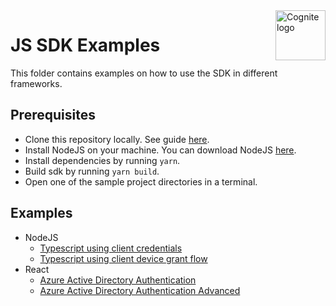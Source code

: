 <a href="https://cognite.com/">
    <img src="../cognite_logo.png" alt="Cognite logo" title="Cognite" align="right" height="80" />
</a>

# JS SDK Examples

This folder contains examples on how to use the SDK in different frameworks.

## Prerequisites

- Clone this repository locally. See guide [here](https://www.tutorialspoint.com/how-to-clone-a-github-repository).
- Install NodeJS on your machine. You can download NodeJS [here](https://nodejs.org/en/download/).
- Install dependencies by running `yarn`.
- Build sdk by running `yarn build`.
- Open one of the sample project directories in a terminal.

## Examples

- NodeJS
  - [Typescript using client credentials ](./nodejs/oidc-typescript)
  - [Typescript using client device grant flow ](./nodejs/public-client-device-grant-flow)
- React
  - [Azure Active Directory Authentication ](./react/msal-browser-react)
  - [Azure Active Directory Authentication Advanced](./react/msal-advanced-browser-react)
